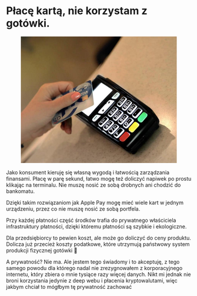 # Płacę kartą, nie korzystam z gotówki.

<figure><img src="../../.gitbook/assets/image (21).png" alt=""><figcaption></figcaption></figure>

Jako konsument kieruję się własną wygodą i łatwością zarządzania finansami. Płacę w parę sekund, łatwo mogę też doliczyć napiwek po prostu klikając na terminalu. Nie muszę nosić ze sobą drobnych ani chodzić do bankomatu.

Dzięki takim rozwiązaniom jak Apple Pay mogę mieć wiele kart w jednym urządzeniu, przez co nie muszę nosić ze sobą portfela.

Przy każdej płatności część środków trafia do prywatnego właściciela infrastruktury płatności, dzięki któremu płatności są szybkie i ekologiczne.

Dla przedsiębiorcy to pewien koszt, ale może go doliczyć do ceny produktu. Dolicza już przecież koszty podatkowe, które utrzymują państwowy system produkcji fizycznej gotówki 🙂

A prywatność? Nie ma. Ale jestem tego świadomy i to akceptuję, z tego samego powodu dla którego nadal nie zrezygnowałem z korporacyjnego internetu, który zbiera o mnie tysiące razy więcej danych. Nikt mi jednak nie broni korzystania jedynie z deep webu i płacenia kryptowalutami, więc jakbym chciał to mógłbym tę prywatność zachować
